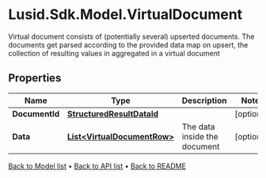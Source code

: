 # Lusid.Sdk.Model.VirtualDocument
Virtual document consists of (potentially several) upserted documents.              The documents get parsed according to the provided data map on upsert, the collection of resulting values in aggregated in a virtual document

## Properties

Name | Type | Description | Notes
------------ | ------------- | ------------- | -------------
**DocumentId** | [**StructuredResultDataId**](StructuredResultDataId.md) |  | [optional] 
**Data** | [**List&lt;VirtualDocumentRow&gt;**](VirtualDocumentRow.md) | The data inside the document | [optional] 

[Back to Model list](../README.md#documentation-for-models) &#8226; [Back to API list](../README.md#documentation-for-api-endpoints) &#8226; [Back to README](../README.md)

